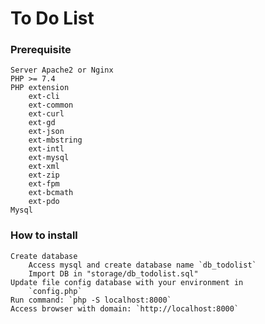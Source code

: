 # To Do List

### Prerequisite
    Server Apache2 or Nginx
    PHP >= 7.4
    PHP extension
        ext-cli
        ext-common
        ext-curl
        ext-gd
        ext-json
        ext-mbstring
        ext-intl
        ext-mysql
        ext-xml
        ext-zip
        ext-fpm
        ext-bcmath
        ext-pdo
    Mysql

### How to install
    Create database
        Access mysql and create database name `db_todolist`
        Import DB in "storage/db_todolist.sql"
    Update file config database with your environment in
        `config.php`
    Run command: `php -S localhost:8000`
    Access browser with domain: `http://localhost:8000`
